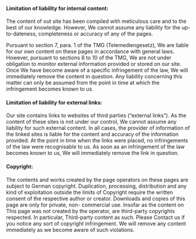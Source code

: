 #### Limitation of liability for internal content:

The content of out site has been compiled with meticulous care and to the best of our knowledge. However, We cannot assume any liability for the up-to-dateness, completeness or accuracy of any of the pages.

Pursuant to section 7, para. 1 of the TMG (Telemediengesetz), We are liable for our own content on these pages in accordance with general laws. However, pursuant to sections 8 to 10 of the TMG, We are not under obligation to monitor external information provided or stored on our site. Once We have become aware of a specific infringement of the law, We will immediately remove the content in question. Any liability concerning this matter can only be assumed from the point in time at which the infringement becomes known to us.

#### Limitation of liability for external links:

Our site contains links to websites of third parties (“external links”). As the content of these sites is not under our control, We cannot assume any liability for such external content. In all cases, the provider of information of the linked sites is liable for the content and accuracy of the information provided. At the point in time when the links were placed, no infringements of the law were recognisable to us. As soon as an infringement of the law becomes known to us, We will immediately remove the link in question.

#### Copyright:

The contents and works created by the page operators
on these pages are subject to German copyright.
Duplication, processing, distribution and
any kind of exploitation outside the limits of
Copyright require the written consent
of the respective author or creator. Downloads and copies of
this page are only for private, non-
commercial use. Insofar as the content on
This page was not created by the operator, are
third-party copyrights respected. In particular,
Third-party content as such. Please Contact us if you 
notice any sort of copyright infringement. We will remove any content 
immediately as we become aware of such violations.

